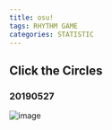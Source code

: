 ```yaml
---
title: osu!
tags: RHYTHM GAME
categories: STATISTIC
---
```

## Click the Circles
<!--more-->
### 20190527

![image](profile20190527.png)
